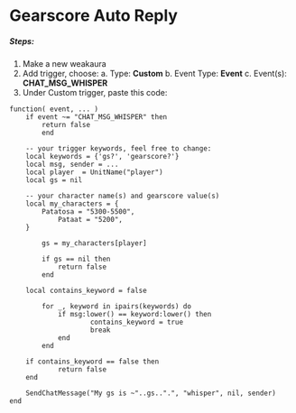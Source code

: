 # Gearscore Auto Reply

##### Steps:
1. Make a new weakaura
2. Add trigger, choose:
    a. Type: **Custom**
    b. Event Type: **Event**
    c. Event(s): **CHAT_MSG_WHISPER**
3. Under Custom trigger, paste this code:

```
function( event, ... )
	if event ~= "CHAT_MSG_WHISPER" then
		return false
    	end

	-- your trigger keywords, feel free to change:
	local keywords = {'gs?', 'gearscore?'}
	local msg, sender = ...
	local player  = UnitName("player")
	local gs = nil
    
	-- your character name(s) and gearscore value(s)
	local my_characters = {
		Patatosa = "5300-5500", 
        	Pataat = "5200",
	}
    
    	gs = my_characters[player]
    
    	if gs == nil then
        	return false        
    	end
    
	local contains_keyword = false

    	for _, keyword in ipairs(keywords) do
        	if msg:lower() == keyword:lower() then
            		contains_keyword = true
            		break
        	end
    	end

	if contains_keyword == false then
        	return false
	end

	SendChatMessage("My gs is ~"..gs..".", "whisper", nil, sender)
end

```

